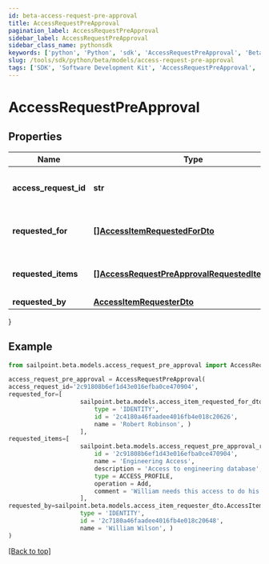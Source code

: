 ```yaml
---
id: beta-access-request-pre-approval
title: AccessRequestPreApproval
pagination_label: AccessRequestPreApproval
sidebar_label: AccessRequestPreApproval
sidebar_class_name: pythonsdk
keywords: ['python', 'Python', 'sdk', 'AccessRequestPreApproval', 'BetaAccessRequestPreApproval'] 
slug: /tools/sdk/python/beta/models/access-request-pre-approval
tags: ['SDK', 'Software Development Kit', 'AccessRequestPreApproval', 'BetaAccessRequestPreApproval']
---
```


# AccessRequestPreApproval


## Properties

Name | Type | Description | Notes
------------ | ------------- | ------------- | -------------
**access_request_id** | **str** | The unique ID of the access request. | [required]
**requested_for** | [**[]AccessItemRequestedForDto**](access-item-requested-for-dto) | Identities access was requested for. | [required]
**requested_items** | [**[]AccessRequestPreApprovalRequestedItemsInner**](access-request-pre-approval-requested-items-inner) | Details of the access items being requested. | [required]
**requested_by** | [**AccessItemRequesterDto**](access-item-requester-dto) |  | [required]
}

## Example

```python
from sailpoint.beta.models.access_request_pre_approval import AccessRequestPreApproval

access_request_pre_approval = AccessRequestPreApproval(
access_request_id='2c91808b6ef1d43e016efba0ce470904',
requested_for=[
                    sailpoint.beta.models.access_item_requested_for_dto.AccessItemRequestedForDto(
                        type = 'IDENTITY', 
                        id = '2c4180a46faadee4016fb4e018c20626', 
                        name = 'Robert Robinson', )
                    ],
requested_items=[
                    sailpoint.beta.models.access_request_pre_approval_requested_items_inner.AccessRequestPreApproval_requestedItems_inner(
                        id = '2c91808b6ef1d43e016efba0ce470904', 
                        name = 'Engineering Access', 
                        description = 'Access to engineering database', 
                        type = ACCESS_PROFILE, 
                        operation = Add, 
                        comment = 'William needs this access to do his job.', )
                    ],
requested_by=sailpoint.beta.models.access_item_requester_dto.AccessItemRequesterDto(
                    type = 'IDENTITY', 
                    id = '2c7180a46faadee4016fb4e018c20648', 
                    name = 'William Wilson', )
)

```
[[Back to top]](#) 

